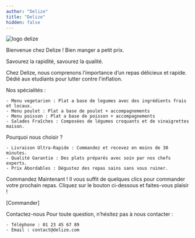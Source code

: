 ```yaml
---
author: "Delize"
title: "Delize"
hidden: false
---
```


![logo delize](/img/delize-logo.png)

Bienvenue chez Delize ! Bien manger a petit prix. 

Savourez la rapidité, savourez la qualité.

Chez Delize, nous comprenons l’importance d’un repas délicieux et rapide.
Dédié aux etudiants pour lutter contre l'inflation. 

Nos spécialités :

    - Menu vegetarien : Plat a base de legumes avec des ingrédients frais et locaux.
    - Menu poulet : Plat a base de poulet + accompagnements
    - Menu poisson : Plat a base de poisson + accompagnements
    - Salades Fraîches : Composées de légumes croquants et de vinaigrettes maison.


Pourquoi nous choisir ?

    - Livraison Ultra-Rapide : Commandez et recevez en moins de 30 minutes.
    - Qualité Garantie : Des plats préparés avec soin par nos chefs experts.
    - Prix Abordables : Dégustez des repas sains sans vous ruiner.


Commandez Maintenant !
Il vous suffit de quelques clics pour commander votre prochain repas. Cliquez sur le bouton ci-dessous et faites-vous plaisir !

[Commander]

Contactez-nous
Pour toute question, n’hésitez pas à nous contacter :

    - Téléphone : 01 23 45 67 89
    - Email : contact@delize.com
